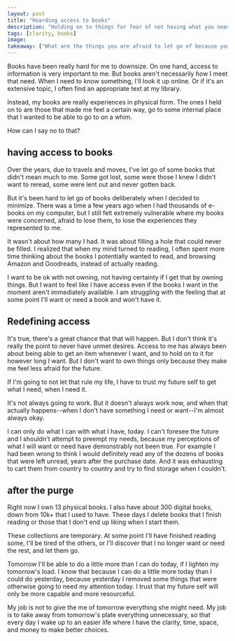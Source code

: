 ```yaml
---
layout: post
title: "Hoarding access to books"
description: "Holding on to things for fear of not having what you need, when you need it."
tags: [clarity, books]
image:
takeaway: ["What are the things you are afraid to let go of because you are afraid of losing access?"]
---
```


Books have been really hard for me to downsize. On one hand, access to information is very important to me. But books aren't necessarily how I meet that need. When I need to know something, I'll look it up online. Or if it's an extensive topic, I often find an appropriate text at my library.

Instead, my books are really experiences in physical form. The ones I held on to are those that made me feel a certain way, go to some internal place that I wanted to be able to go to on a whim.

How can I say no to that?

<h2 class="header small-header">having access to books</h2>

Over the years, due to travels and moves, I've let go of some books that didn't mean much to me. Some got lost, some were those I knew I didn't want to reread, some were lent out and never gotten back.

But it's been hard to let go of books deliberately when I decided to minimize. There was a time a few years ago when I had thousands of e-books on my computer, but I still felt extremely vulnerable where my books were concerned, afraid to lose them, to lose the experiences they represented to me.

It wasn't about how many I had. It was about filling a hole that could never be filled. I realized that when my mind turned to reading, I often spent more time thinking about the books I potentially wanted to read, and browsing Amazon and Goodreads, instead of actually reading.

I want to be ok with not owning, not having certainty if I get that by owning things. But I want to feel like I have access even if the books I want in the moment aren't immediately available. I am struggling with the feeling that at some point I'll want or need a book and won't have it.

<h2 class="header small-header">Redefining access</h2>

It's true, there's a great chance that that will happen. But I don't think it's really the point to never have unmet desires. Access to me has always been about being able to get an item whenever I want, and to hold on to it for however long I want. But I don't want to own things only because they make me feel less afraid for the future.

If I'm going to not let that rule my life, I have to trust my future self to get what I need, when I need it.

It's not always going to work. But it doesn't always work now, and when that actually happens--when I don't have something I need or want--I'm almost always okay.

I can only do what I can with what I have, today. I can't foresee the future and I shouldn't attempt to preempt my needs, because my perceptions of what I will want or need have demonstrably not been true. For example I had been wrong to think I would definitely read any of the dozens of books that were left unread, years after the purchase date. And it was exhausting to cart them from country to country and try to find storage when I couldn't.

<h2 class="header small-header">after the purge</h2>

Right now I own 13 physical books. I also have about 300 digital books, down from 10k+ that I used to have. These days I delete books that I finish reading or those that I don't end up liking when I start them.

These collections are temporary. At some point I'll have finished reading some, I'll be tired of the others, or I'll discover that I no longer want or need the rest, and let them go.

Tomorrow I'll be able to do a little more than I can do today, if I lighten my tomorrow's load. I know that because I can do a little more today than I could do yesterday, because yesterday I removed some things that were otherwise going to need my attention today. I trust that my future self will only be more capable and more resourceful.

My job is not to give the me of tomorrow everything she might need. My job is to take away from tomorrow's plate everything unnecessary, so that every day I wake up to an easier life where I have the clarity, time, space, and money to make better choices.
